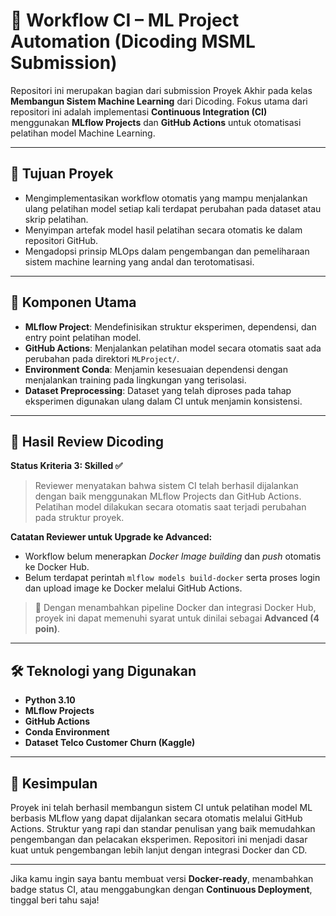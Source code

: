 # 🔁 Workflow CI – ML Project Automation (Dicoding MSML Submission)

Repositori ini merupakan bagian dari submission Proyek Akhir pada kelas **Membangun Sistem Machine Learning** dari Dicoding. Fokus utama dari repositori ini adalah implementasi **Continuous Integration (CI)** menggunakan **MLflow Projects** dan **GitHub Actions** untuk otomatisasi pelatihan model Machine Learning.

---

## 🎯 Tujuan Proyek

- Mengimplementasikan workflow otomatis yang mampu menjalankan ulang pelatihan model setiap kali terdapat perubahan pada dataset atau skrip pelatihan.
- Menyimpan artefak model hasil pelatihan secara otomatis ke dalam repositori GitHub.
- Mengadopsi prinsip MLOps dalam pengembangan dan pemeliharaan sistem machine learning yang andal dan terotomatisasi.

---

## 🧩 Komponen Utama

- **MLflow Project**: Mendefinisikan struktur eksperimen, dependensi, dan entry point pelatihan model.
- **GitHub Actions**: Menjalankan pelatihan model secara otomatis saat ada perubahan pada direktori `MLProject/`.
- **Environment Conda**: Menjamin kesesuaian dependensi dengan menjalankan training pada lingkungan yang terisolasi.
- **Dataset Preprocessing**: Dataset yang telah diproses pada tahap eksperimen digunakan ulang dalam CI untuk menjamin konsistensi.

---

## 📝 Hasil Review Dicoding

**Status Kriteria 3: Skilled ✅**

> Reviewer menyatakan bahwa sistem CI telah berhasil dijalankan dengan baik menggunakan MLflow Projects dan GitHub Actions. Pelatihan model dilakukan secara otomatis saat terjadi perubahan pada struktur proyek.

**Catatan Reviewer untuk Upgrade ke Advanced:**

- Workflow belum menerapkan *Docker Image building* dan *push* otomatis ke Docker Hub.
- Belum terdapat perintah `mlflow models build-docker` serta proses login dan upload image ke Docker melalui GitHub Actions.

> 🔄 Dengan menambahkan pipeline Docker dan integrasi Docker Hub, proyek ini dapat memenuhi syarat untuk dinilai sebagai **Advanced (4 poin)**.

---

## 🛠 Teknologi yang Digunakan

- **Python 3.10**
- **MLflow Projects**
- **GitHub Actions**
- **Conda Environment**
- **Dataset Telco Customer Churn (Kaggle)**

---

## 🧾 Kesimpulan

Proyek ini telah berhasil membangun sistem CI untuk pelatihan model ML berbasis MLflow yang dapat dijalankan secara otomatis melalui GitHub Actions. Struktur yang rapi dan standar penulisan yang baik memudahkan pengembangan dan pelacakan eksperimen. Repositori ini menjadi dasar kuat untuk pengembangan lebih lanjut dengan integrasi Docker dan CD.

---

Jika kamu ingin saya bantu membuat versi **Docker-ready**, menambahkan badge status CI, atau menggabungkan dengan **Continuous Deployment**, tinggal beri tahu saja!
